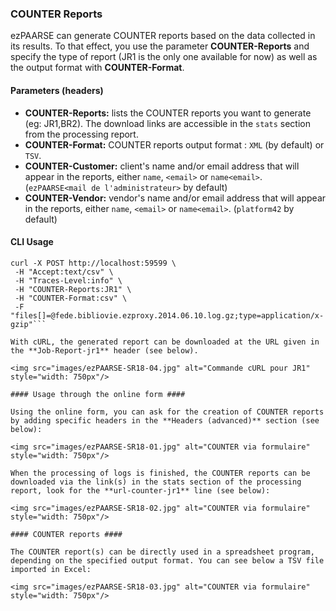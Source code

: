 ### COUNTER Reports ###

ezPAARSE can generate COUNTER reports based on the data collected in its results.
To that effect, you use the parameter **COUNTER-Reports** and specify the type of report (JR1 is the only one available for now) as well as the output format with **COUNTER-Format**.


#### Parameters (headers) ####

-   **COUNTER-Reports:** lists the COUNTER reports you want to generate (eg: JR1,BR2). The download links are accessible in the `stats` section from the processing report.
-   **COUNTER-Format:** COUNTER reports output format : `XML` (by default) or `TSV`.  
-   **COUNTER-Customer:** client's name and/or email address that will appear in the reports, either `name`, `<email>` or `name<email>`. (`ezPAARSE<mail de l'administrateur>` by default)  
-   **COUNTER-Vendor:** vendor's name and/or email address that will appear in the reports, either `name`, `<email>` or `name<email>`. (`platform42` by default)  

#### CLI Usage ####

```shell
curl -X POST http://localhost:59599 \
 -H "Accept:text/csv" \
 -H "Traces-Level:info" \
 -H "COUNTER-Reports:JR1" \
 -H "COUNTER-Format:csv" \
 -F "files[]=@fede.bibliovie.ezproxy.2014.06.10.log.gz;type=application/x-gzip"```

With cURL, the generated report can be downloaded at the URL given in the **Job-Report-jr1** header (see below).

<img src="images/ezPAARSE-SR18-04.jpg" alt="Commande cURL pour JR1" style="width: 750px"/>

#### Usage through the online form ####

Using the online form, you can ask for the creation of COUNTER reports by adding specific headers in the **Headers (advanced)** section (see below):

<img src="images/ezPAARSE-SR18-01.jpg" alt="COUNTER via formulaire" style="width: 750px"/>

When the processing of logs is finished, the COUNTER reports can be downloaded via the link(s) in the stats section of the processing report, look for the **url-counter-jr1** line (see below):

<img src="images/ezPAARSE-SR18-02.jpg" alt="COUNTER via formulaire" style="width: 750px"/>

#### COUNTER reports ####

The COUNTER report(s) can be directly used in a spreadsheet program, depending on the specified output format. You can see below a TSV file imported in Excel:

<img src="images/ezPAARSE-SR18-03.jpg" alt="COUNTER via formulaire" style="width: 750px"/>

